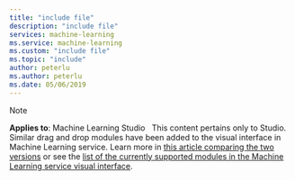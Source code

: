 ```yaml
---
title: "include file"
description: "include file"
services: machine-learning
ms.service: machine-learning
ms.custom: "include file"
ms.topic: "include"
author: peterlu
ms.author: peterlu
ms.date: 05/06/2019
---
```


> [!Note]
> **Applies to**:   Machine Learning Studio
> &nbsp;
> This content pertains only to Studio. Similar drag and drop modules have been added to the visual interface in Machine Learning service. Learn more in [this article comparing the two versions](https://docs.microsoft.com/azure/machine-learning/studio/what-is-ml-studio#compare) or see the [list of the currently supported modules in the Machine Learning service visual interface](https://review.docs.microsoft.com/en-us/azure/machine-learning/algorithm-module-reference/module-reference).